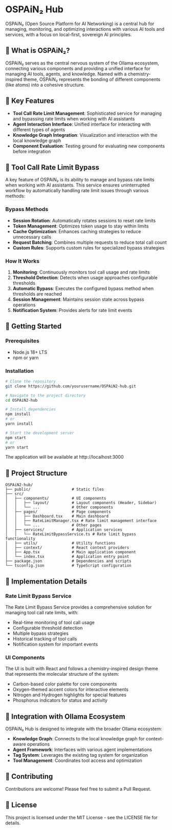 # OSPAiN₂ Hub

OSPAiN₂ (Open Source Platform for AI Networking) is a central hub for managing, monitoring, and optimizing interactions with various AI tools and services, with a focus on local-first, sovereign AI principles.

## 🔬 What is OSPAiN₂?

OSPAiN₂ serves as the central nervous system of the Ollama ecosystem, connecting various components and providing a unified interface for managing AI tools, agents, and knowledge. Named with a chemistry-inspired theme, OSPAiN₂ represents the bonding of different components (like atoms) into a cohesive structure.

## 🌟 Key Features

- **Tool Call Rate Limit Management**: Sophisticated service for managing and bypassing rate limits when working with AI assistants
- **Agent Interaction Interface**: Unified interface for interacting with different types of agents
- **Knowledge Graph Integration**: Visualization and interaction with the local knowledge graph
- **Component Evaluation**: Testing ground for evaluating new components before integration

## 🔧 Tool Call Rate Limit Bypass

A key feature of OSPAiN₂ is its ability to manage and bypass rate limits when working with AI assistants. This service ensures uninterrupted workflow by automatically handling rate limit issues through various methods:

### Bypass Methods

- **Session Rotation**: Automatically rotates sessions to reset rate limits
- **Token Management**: Optimizes token usage to stay within limits
- **Cache Optimization**: Enhances caching strategies to reduce unnecessary calls
- **Request Batching**: Combines multiple requests to reduce total call count
- **Custom Rules**: Supports custom rules for specialized bypass strategies

### How It Works

1. **Monitoring**: Continuously monitors tool call usage and rate limits
2. **Threshold Detection**: Detects when usage approaches configurable thresholds
3. **Automatic Bypass**: Executes the configured bypass method when thresholds are reached
4. **Session Management**: Maintains session state across bypass operations
5. **Notification System**: Provides alerts for rate limit events

## 🚀 Getting Started

### Prerequisites

- Node.js 18+ LTS
- npm or yarn

### Installation

```bash
# Clone the repository
git clone https://github.com/yourusername/OSPAiN2-hub.git

# Navigate to the project directory
cd OSPAiN2-hub

# Install dependencies
npm install
# or
yarn install

# Start the development server
npm start
# or
yarn start
```

The application will be available at http://localhost:3000

## 📁 Project Structure

```
OSPAiN2-hub/
├── public/                  # Static files
├── src/
│   ├── components/          # UI components
│   │   ├── layout/          # Layout components (Header, Sidebar)
│   │   └── ...              # Other components
│   ├── pages/               # Page components
│   │   ├── Dashboard.tsx    # Main dashboard
│   │   ├── RateLimitManager.tsx # Rate limit management interface
│   │   └── ...              # Other pages
│   ├── services/            # Application services
│   │   └── RateLimitBypassService.ts # Rate limit bypass functionality
│   ├── utils/               # Utility functions
│   ├── context/             # React context providers
│   ├── App.tsx              # Main application component
│   └── index.tsx            # Application entry point
├── package.json             # Dependencies and scripts
└── tsconfig.json            # TypeScript configuration
```

## 🧪 Implementation Details

### Rate Limit Bypass Service

The Rate Limit Bypass Service provides a comprehensive solution for managing tool call rate limits, with:

- Real-time monitoring of tool call usage
- Configurable threshold detection
- Multiple bypass strategies
- Historical tracking of tool calls
- Notification system for important events

### UI Components

The UI is built with React and follows a chemistry-inspired design theme that represents the molecular structure of the system:

- Carbon-based color palette for core components
- Oxygen-themed accent colors for interactive elements
- Nitrogen and Hydrogen highlights for special features
- Phosphorus indicators for status and activity

## 🤝 Integration with Ollama Ecosystem

OSPAiN₂ Hub is designed to integrate with the broader Ollama ecosystem:

- **Knowledge Graph**: Connects to the local knowledge graph for context-aware operations
- **Agent Framework**: Interfaces with various agent implementations
- **Tag System**: Leverages the existing tag system for organization
- **Tool Management**: Coordinates tool access and optimization

## 📝 Contributing

Contributions are welcome! Please feel free to submit a Pull Request.

## 📄 License

This project is licensed under the MIT License - see the LICENSE file for details.
